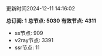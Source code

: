 更新时间2024-12-11 14:16:02

**总订阅: 1**
**总节点: 5030**
**有效节点: 4311**
- ss节点: 909
- v2ray节点: 3391
- ssr节点: 11
